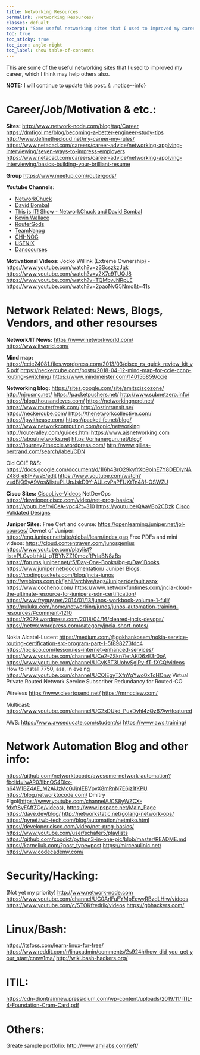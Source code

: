```yaml
---
title: Networking Resources
permalink: /Networking Resources/
classes: defualt
excerpt: "Some useful networking sites that I used to improved my career"
toc: true
toc_sticky: true
toc_icon: angle-right
toc_label: show table-of-contents
---
```


This are some of the useful networking sites that I used to improved my career, which I think may help others also.

**NOTE:** I will continue to update this post.
{: .notice--info}

# Career/Job/Motivation & etc.: 
**Sites:**
http://www.network-node.com/blog/tag/Career
https://dmfigol.me/blog/becoming-a-better-engineer-study-tips
http://www.definethecloud.net/my-career-my-rules/
https://www.netacad.com/careers/career-advice/networking-applying-interviewing/seven-ways-to-impress-employers
https://www.netacad.com/careers/career-advice/networking-applying-interviewing/basics-building-your-brilliant-resume

**Group**
https://www.meetup.com/routergods/

**Youtube Channels:**
- [NetworkChuck](https://www.youtube.com/user/NetworkChuck/playlists)
- [David Bombal](https://www.youtube.com/c/DavidBombal/playlists)
- [This is IT! Show - NetworkChuck and David Bombal](https://www.youtube.com/c/ThisisITShowNetworkChuckandDavidBombal/videos)
- [Kevin Wallace](https://www.youtube.com/user/kwallaceccie/playlists)
- [RouterGods](https://www.youtube.com/user/routergods)
- [TeamNanog](youtube.com/user/TeamNANOG)
- [CHI-NOG](https://www.youtube.com/user/chicagonog)
- [USENIX](https://www.youtube.com/user/USENIXAssociation/videos)
- [Danscourses](https://www.youtube.com/c/danscourses/playlists)

**Motivational Videos:**
Jocko Willink (Extreme Ownership) - https://www.youtube.com/watch?v=z3ScszkzJqk
https://www.youtube.com/watch?v=y2X7c9TUQJ8
https://www.youtube.com/watch?v=TQMbvJNRpLE
https://www.youtube.com/watch?v=2paoNvG5Nmo&t=41s


# Network Related: News, Blogs, Vendors, and other resourses

**Network/IT News:**
https://www.networkworld.com/
https://www.itworld.com/

**Mind map:**
https://ccie24081.files.wordpress.com/2013/03/cisco_rs_quick_review_kit_v5.pdf
https://neckercube.com/posts/2018-04-12-mind-map-for-ccie-ccnp-routing-switching/
https://www.mindmeister.com/140156859/ccie

**Networking blog:**
https://sites.google.com/site/amitsciscozone/
http://njrusmc.net/
https://packetpushers.net/
http://www.subnetzero.info/
https://blog.thousandeyes.com/
https://networkingnerd.net/
https://www.routerfreak.com/
http://lostintransit.se/
https://neckercube.com/
https://thenetworkcollective.com/
https://ipwithease.com/
https://packetlife.net/blog/
https://www.networkcomputing.com/topic/networking
http://routeralley.com/guides.html
https://www.ajsnetworking.com
https://aboutnetworks.net
https://orhanergun.net/blog/
https://journey2theccie.wordpress.com/
http://www.gilles-bertrand.com/search/label/CDN

Old CCIE R&S:
 https://docs.google.com/document/d/1I6h4BrO29kyfrXb9olnE7Y8DEDlyNAZ486_eBlF7wsE/edit
https://www.youtube.com/watch?v=dBjQ9yA9Vos&list=PLUpJskD9Y-AULcvPaPFUXtTn48f-OSWZU

**Cisco Sites:**
[CiscoLive-Videos](https://www.ciscolive.com/global/featured-on-demand.html)
NetDevOps
https://developer.cisco.com/video/net-prog-basics/
https://youtu.be/rviCeA-vpc4?t=310
https://youtu.be/QAaVBp2CDzk
[Cisco Validated Designs](https://www.cisco.com/c/en/us/solutions/enterprise/validated-design-program/networking_solutions_products_genericcontent0900aecd80601e22.html)


**Juniper Sites:**
Free Cert and course: https://openlearning.juniper.net/jol-courses/
Devnet of Juniper: https://eng.juniper.net/site/global/learn/index.gsp
Free PDFs and mini videos: https://cloud.contentraven.com/junosgenius
https://www.youtube.com/playlist?list=PLGvolzhkU_gTBYNZZ10mozRPrIaBN8zBs
https://forums.juniper.net/t5/Day-One-Books/bg-p/Day1Books
https://www.juniper.net/documentation/
Juniper Blogs: 
https://codingpackets.com/blog/jncia-junos
http://weblogs.com.pk/jahil/archive/tags/Juniper/default.aspx
https://www.cocheno.com/
https://www.networkfuntimes.com/jncia-cloud-the-ultimate-resource-for-junipers-sdn-certification/
https://www.fryguy.net/2014/01/13/junos-workbook-volume-1-full/
http://puluka.com/home/networking/junos/junos-automation-training-resources/#comment-1210
https://r2079.wordpress.com/2018/04/16/cleared-jncis-devops/
https://netwx.wordpress.com/category/jncia-short-notes/



Nokia Alcatel-Lucent
https://medium.com/@gokhankosem/nokia-service-routing-certification-src-program-part-1-5f898273fdc4
https://ipcisco.com/lesson/ies-internet-enhanced-services/
https://www.youtube.com/channel/UCe2-ZSkn7letAKD6zE3r0oA
https://www.youtube.com/channel/UCyK5T3UohvSgiPy-fT-fXCQ/videos
How to install 7750, asa, in eve ng https://www.youtube.com/channel/UCQlEgyTXfnYgYwo0xTcHOnw
Virtual Private Routed Network Service
Subscriber Redundancy for Routed-CO

Wireless
https://www.cleartosend.net/
https://mrncciew.com/

Multicast:
https://www.youtube.com/channel/UC2xDUkd_PuxDvhl4zQz67Aw/featured

AWS: https://www.awseducate.com/student/s/
https://www.aws.training/
 
# Network Automation Blog and other info:
https://github.com/networktocode/awesome-network-automation?fbclid=IwAR03lbnOS4Dkx-n64W1BZ4AE_M2AiJzMcGJjnIEBVpvX8mRnN7E6iz1fKPU
https://blog.networktocode.com/
Dmitry Figol(https://www.youtube.com/channel/UCS8yWZCX-fdxft8yFAffZCg/videos),
https://www.ipspace.net/Main_Page
https://dave.dev/blog/
http://networkstatic.net/golang-network-ops/
https://pynet.twb-tech.com/blog/automation/netmiko.html
https://developer.cisco.com/video/net-prog-basics/
https://www.youtube.com/user/schafer5/playlists
https://github.com/coodict/python3-in-one-pic/blob/master/README.md
https://karneliuk.com/?post_type=post
https://mirceaulinic.net/
https://www.codecademy.com/

# Security/Hacking:
(Not yet my priority)
http://www.network-node.com
https://www.youtube.com/channel/UC0ArlFuFYMpEewyRBzdLHiw/videos
https://www.youtube.com/c/STOKfredrik/videos
https://gbhackers.com/


# Linux/Bash:
https://itsfoss.com/learn-linux-for-free/
https://www.reddit.com/r/linuxadmin/comments/2s924h/how_did_you_get_your_start/cnnw1ma/
http://wiki.bash-hackers.org/


# ITIL:
https://cdn-diontrainnew.pressidium.com/wp-content/uploads/2019/11/ITIL-4-Foundation-Cram-Card.pdf

# Others:
Greate sample portfolio: http://www.amilabs.com/jeff/
